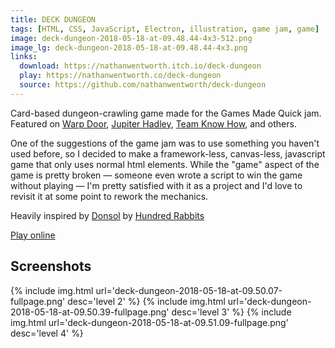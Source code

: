 ```yaml
---
title: DECK DUNGEON
tags: [HTML, CSS, JavaScript, Electron, illustration, game jam, game]
image: deck-dungeon-2018-05-18-at-09.48.44-4x3-512.png
image_lg: deck-dungeon-2018-05-18-at-09.48.44-4x3.png
links:
  download: https://nathanwentworth.itch.io/deck-dungeon
  play: https://nathanwentworth.co/deck-dungeon
  source: https://github.com/nathanwentworth/deck-dungeon
---
```

Card-based dungeon-crawling game made for the Games Made Quick jam. Featured on [Warp Door](http://warpdoor.com/2017/01/23/deck-dungeon-nathan-wentworth/), [Jupiter Hadley](https://www.youtube.com/watch?v=11tkXjJGpCQ), [Team Know How](https://www.teamknowhow.com/discover/discover/top-free-mac-games#Deck%20Dungeon), and others.

One of the suggestions of the game jam was to use something you haven't used before, so I decided to make a framework-less, canvas-less, javascript game that only uses normal html elements. While the "game" aspect of the game is pretty broken — someone even wrote a script to win the game without playing — I'm pretty satisfied with it as a project and I'd love to revisit it at some point to rework the mechanics.

Heavily inspired by [Donsol](https://hundredrabbits.itch.io/donsol) by [Hundred Rabbits](http://100r.co/)

[Play online](https://nathanwentworth.co/deck-dungeon)

## Screenshots

{% include img.html url='deck-dungeon-2018-05-18-at-09.50.07-fullpage.png' desc='level 2' %}
{% include img.html url='deck-dungeon-2018-05-18-at-09.50.39-fullpage.png' desc='level 3' %}
{% include img.html url='deck-dungeon-2018-05-18-at-09.51.09-fullpage.png' desc='level 4' %}
